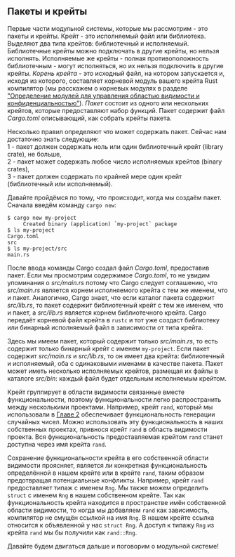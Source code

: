 ## Пакеты и крейты

Первые части модульной системы, которые мы рассмотрим - это пакеты и крейты. Крейт - это исполняемый файл или библиотека. Выделяют два типа крейтов: библиотечный и исполняемый. Библиотечные крейты можно подключать в другие крейты, но нельзя исполнять. Исполняемые же крейты - полная противоположность библиотечным - могут исполняться, но их нельзя подключить в другие крейты. *Корень крейта* - это исходный файл, на котором запускается и, исходя из которого, составляет корневой модуль вашего крейта Rust компилятор (мы расскажем о корневых модулях в разделе ["Определение модулей для управления областью видимости и конфиденциальностью"]<!--  -->). *Пакет* состоит из одного или нескольких крейтов, которые предоставляют набор функций. Пакет содержит файл *Cargo.toml* описывающий, как собрать крейты пакета.

Несколько правил определяют что может содержать пакет. Сейчас нам достаточно знать следующие: <br>1 - пакет должен содержать ноль или один библиотечный крейт (library crate), не больше,<br>2 - пакет может содержать любое число исполняемых крейтов (binary crates),<br>3 - пакет должен содержать по крайней мере один крейт (библиотечный или исполняемый).

Давайте пройдёмся по тому, что происходит, когда мы создаём пакет. Сначала введём команду `cargo new`:

```console
$ cargo new my-project
     Created binary (application) `my-project` package
$ ls my-project
Cargo.toml
src
$ ls my-project/src
main.rs
```

После ввода команды Cargo создал файл *Cargo.toml*, предоставив пакет. Если мы просмотрим содержимое *Cargo.toml*, то не увидим упоминания о *src/main.rs* потому что Cargo следует соглашению, что *src/main.rs* является корнем исполняемого крейта с тем же именем, что и пакет. Аналогично, Cargo знает, что если каталог пакета содержит *src/lib.rs*, то пакет содержит библиотечный крейт с тем же именем, что и пакет, а *src/lib.rs* является корнем библиотечного крейта. Cargo передаёт корневой файл крейта в `rustc` и тот уже создаст библиотеку или бинарный исполняемый файл в зависимости от типа крейта.

Здесь мы имеем пакет, который содержит только *src/main.rs*, то есть содержит только бинарный крейт с именем `my-project`. Если пакет содержит *src/main.rs* и *src/lib.rs*, то он имеет два крейта: библиотечный и исполняемый, оба с одинаковыми именами в качестве пакета. Пакет может иметь несколько исполняемых крейтов, размещая их файлы в каталоге *src/bin*: каждый файл будет отдельным исполняемым крейтом.

Крейт группирует в области видимости связанные вместе функциональности, поэтому функциональности легко распространить между несколькими проектами. Например, крейт `rand`, который мы использовали в [Главе 2]<!--  --> обеспечивает функциональность генерации случайных чисел. Можно использовать эту функциональность в наших собственных проектах, привнося крейт `rand` в область видимости проекта. Вся функциональность предоставляемая крейтом `rand` станет доступна через имя крейта `rand`.

Сохранение функциональности крейта в его собственной области видимости проясняет, является ли конкретная функциональность определённой в нашем крейте или в крейте `rand`, таким образом предотвращая потенциальные конфликты. Например, крейт  `rand` предоставляет типаж с именем `Rng`. Мы также можем определить `struct` с именем `Rng` в нашем собственном крейте. Так как функциональность крейта находится в пространстве имён собственной области видимости, то когда мы добавляем `rand` как зависимость, компилятор не смущён ссылкой на имя `Rng`. В нашем крейте ссылка относится к объявленной у нас `struct Rng`. А доступ к типажу <code>Rng</code> из крейта <code>rand</code> мы бы получили как <code>rand::Rng</code>.

Давайте будем двигаться дальше и поговорим о модульной системе!


["Определение модулей для управления областью видимости и конфиденциальностью"]: ch07-02-defining-modules-to-control-scope-and-privacy.html
[Главе 2]: ch02-00-guessing-game-tutorial.html#generating-a-random-number
